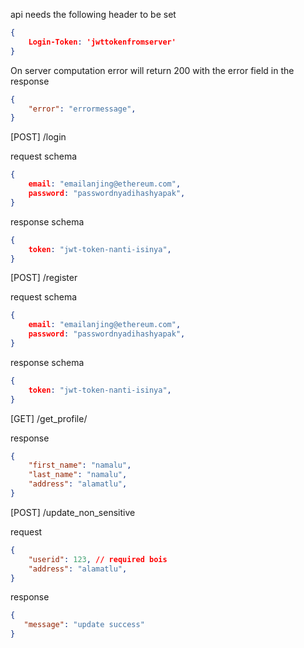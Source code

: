 <AUTH> api needs the following header to be set
```json
{
    Login-Token: 'jwttokenfromserver'
}
```

On server computation error will return 200 with the error field in the response
```json
{
    "error": "errormessage",
}
```

[POST] /login

request schema
```json
{
    email: "emailanjing@ethereum.com",
    password: "passwordnyadihashyapak",
}
```

response schema
```json
{
    token: "jwt-token-nanti-isinya",
}
```

[POST] /register

request schema
```json
{
    email: "emailanjing@ethereum.com",
    password: "passwordnyadihashyapak",
}
```

response schema
```json
{
    token: "jwt-token-nanti-isinya",
}
```

<AUTH> [GET] /get_profile/<id> 

response
```json
{
    "first_name": "namalu",
    "last_name": "namalu",
    "address": "alamatlu",
}
```

<AUTH> [POST] /update_non_sensitive

request
```json
{
    "userid": 123, // required bois
    "address": "alamatlu",
}
```

response
```json
{
   "message": "update success" 
}
```
